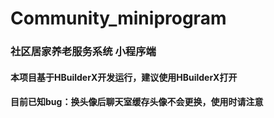 # Community_miniprogram
### 社区居家养老服务系统 小程序端
#### 本项目基于HBuilderX开发运行，建议使用HBuilderX打开
#### 目前已知bug：换头像后聊天室缓存头像不会更换，使用时请注意
